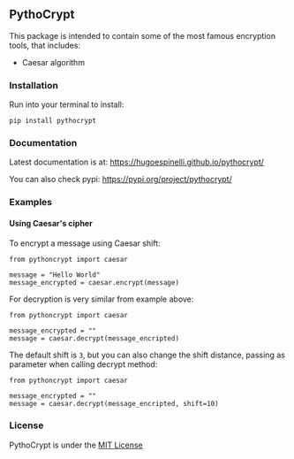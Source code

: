 ## PythoCrypt

This package is intended to contain some of the most famous encryption tools, that 
includes:
- Caesar algorithm

### Installation
Run into your terminal to install:

    pip install pythocrypt
    
### Documentation
Latest documentation is at:
https://hugoespinelli.github.io/pythocrypt/

You can also check pypi:
https://pypi.org/project/pythocrypt/
    
### Examples

#### Using Caesar's cipher
To encrypt a message using Caesar shift:
```
from pythoncrypt import caesar

message = "Hello World"
message_encrypted = caesar.encrypt(message)
```

For decryption is very similar from example above:
```
from pythoncrypt import caesar

message_encrypted = ""
message = caesar.decrypt(message_encripted)
```

The default shift is `3`, but you can also change the shift distance, 
passing as parameter when calling decrypt method:
```
from pythoncrypt import caesar

message_encrypted = ""
message = caesar.decrypt(message_encripted, shift=10)
```
    
### License
PythoCrypt is under the [MIT License](http://www.opensource.org/licenses/mit-license.php)
